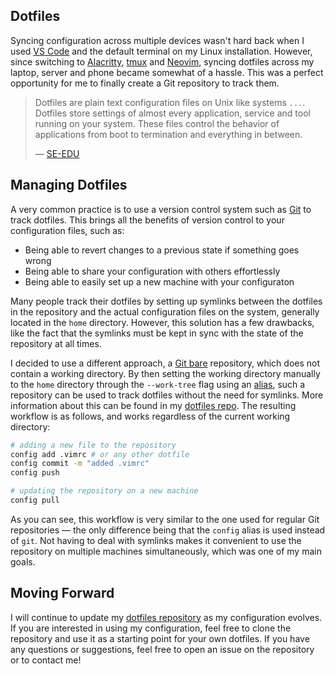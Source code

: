 ## Dotfiles

Syncing configuration across multiple devices wasn't hard back when I used [VS Code](https://code.visualstudio.com/) and the default terminal on my Linux installation. However, since switching to [Alacritty](https://alacritty.org/), [tmux](https://github.com/tmux/tmux/wiki) and [Neovim](https://neovim.io/), syncing dotfiles across my laptop, server and phone became somewhat of a hassle. This was a perfect opportunity for me to finally create a Git repository to track them.

> Dotfiles are plain text configuration files on Unix like systems `...`. Dotfiles store settings of almost every application, service and tool running on your system. These files control the behavior of applications from boot to termination and everything in between.
>
> &mdash; [SE-EDU](https://se-education.org/learningresources/contents/dotfiles/Dotfiles.html)

## Managing Dotfiles

A very common practice is to use a version control system such as [Git](https://git-scm.com/) to track dotfiles. This brings all the benefits of version control to your configuration files, such as:

- Being able to revert changes to a previous state if something goes wrong
- Being able to share your configuration with others effortlessly
- Being able to easily set up a new machine with your configuraton

Many people track their dotfiles by setting up symlinks between the dotfiles in the repository and the actual configuration files on the system, generally located in the `home` directory. However, this solution has a few drawbacks, like the fact that the symlinks must be kept in sync with the state of the repository at all times.

I decided to use a different approach, a [Git bare](https://git-scm.com/book/en/v2/Git-on-the-Server-Getting-Git-on-a-Server) repository, which does not contain a working directory. By then setting the working directory manually to the `home` directory through the `--work-tree` flag using an [alias](https://www.geeksforgeeks.org/alias-command-in-linux-with-examples/), such a repository can be used to track dotfiles without the need for symlinks. More information about this can be found in my [dotfiles repo](https://github.com/Bricktech2000/dotfiles). The resulting workflow is as follows, and works regardless of the current working directory:

```bash
# adding a new file to the repository
config add .vimrc # or any other dotfile
config commit -m "added .vimrc"
config push

# updating the repository on a new machine
config pull
```

As you can see, this workflow is very similar to the one used for regular Git repositories &mdash; the only difference being that the `config` alias is used instead of `git`. Not having to deal with symlinks makes it convenient to use the repository on multiple machines simultaneously, which was one of my main goals.

## Moving Forward

I will continue to update my [dotfiles repository](https://github.com/Bricktech2000/dotfiles) as my configuration evolves. If you are interested in using my configuration, feel free to clone the repository and use it as a starting point for your own dotfiles. If you have any questions or suggestions, feel free to open an issue on the repository or to contact me!
